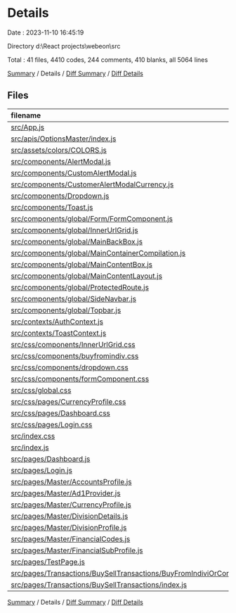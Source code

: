 # Details

Date : 2023-11-10 16:45:19

Directory d:\\React projects\\webeon\\src

Total : 41 files,  4410 codes, 244 comments, 410 blanks, all 5064 lines

[Summary](results.md) / Details / [Diff Summary](diff.md) / [Diff Details](diff-details.md)

## Files
| filename | language | code | comment | blank | total |
| :--- | :--- | ---: | ---: | ---: | ---: |
| [src/App.js](/src/App.js) | JavaScript | 82 | 0 | 16 | 98 |
| [src/apis/OptionsMaster/index.js](/src/apis/OptionsMaster/index.js) | JavaScript | 105 | 0 | 8 | 113 |
| [src/assets/colors/COLORS.js](/src/assets/colors/COLORS.js) | JavaScript | 5 | 0 | 1 | 6 |
| [src/components/AlertModal.js](/src/components/AlertModal.js) | JavaScript | 36 | 1 | 4 | 41 |
| [src/components/CustomAlertModal.js](/src/components/CustomAlertModal.js) | JavaScript | 81 | 15 | 6 | 102 |
| [src/components/CustomerAlertModalCurrency.js](/src/components/CustomerAlertModalCurrency.js) | JavaScript | 81 | 15 | 6 | 102 |
| [src/components/Dropdown.js](/src/components/Dropdown.js) | JavaScript | 127 | 6 | 11 | 144 |
| [src/components/Toast.js](/src/components/Toast.js) | JavaScript | 43 | 0 | 5 | 48 |
| [src/components/global/Form/FormComponent.js](/src/components/global/Form/FormComponent.js) | JavaScript | 72 | 1 | 4 | 77 |
| [src/components/global/InnerUrlGrid.js](/src/components/global/InnerUrlGrid.js) | JavaScript | 68 | 2 | 5 | 75 |
| [src/components/global/MainBackBox.js](/src/components/global/MainBackBox.js) | JavaScript | 16 | 0 | 3 | 19 |
| [src/components/global/MainContainerCompilation.js](/src/components/global/MainContainerCompilation.js) | JavaScript | 18 | 0 | 3 | 21 |
| [src/components/global/MainContentBox.js](/src/components/global/MainContentBox.js) | JavaScript | 22 | 0 | 3 | 25 |
| [src/components/global/MainContentLayout.js](/src/components/global/MainContentLayout.js) | JavaScript | 17 | 0 | 3 | 20 |
| [src/components/global/ProtectedRoute.js](/src/components/global/ProtectedRoute.js) | JavaScript | 9 | 0 | 4 | 13 |
| [src/components/global/SideNavbar.js](/src/components/global/SideNavbar.js) | JavaScript | 159 | 7 | 12 | 178 |
| [src/components/global/Topbar.js](/src/components/global/Topbar.js) | JavaScript | 199 | 1 | 16 | 216 |
| [src/contexts/AuthContext.js](/src/contexts/AuthContext.js) | JavaScript | 130 | 6 | 20 | 156 |
| [src/contexts/ToastContext.js](/src/contexts/ToastContext.js) | JavaScript | 53 | 0 | 13 | 66 |
| [src/css/components/InnerUrlGrid.css](/src/css/components/InnerUrlGrid.css) | CSS | 12 | 0 | 1 | 13 |
| [src/css/components/buyfromindiv.css](/src/css/components/buyfromindiv.css) | CSS | 65 | 4 | 17 | 86 |
| [src/css/components/dropdown.css](/src/css/components/dropdown.css) | CSS | 0 | 0 | 1 | 1 |
| [src/css/components/formComponent.css](/src/css/components/formComponent.css) | CSS | 27 | 0 | 2 | 29 |
| [src/css/global.css](/src/css/global.css) | CSS | 15 | 0 | 4 | 19 |
| [src/css/pages/CurrencyProfile.css](/src/css/pages/CurrencyProfile.css) | CSS | 26 | 0 | 4 | 30 |
| [src/css/pages/Dashboard.css](/src/css/pages/Dashboard.css) | CSS | 40 | 0 | 10 | 50 |
| [src/css/pages/Login.css](/src/css/pages/Login.css) | CSS | 57 | 4 | 9 | 70 |
| [src/index.css](/src/index.css) | CSS | 16 | 0 | 4 | 20 |
| [src/index.js](/src/index.js) | JavaScript | 10 | 0 | 3 | 13 |
| [src/pages/Dashboard.js](/src/pages/Dashboard.js) | JavaScript | 48 | 0 | 6 | 54 |
| [src/pages/Login.js](/src/pages/Login.js) | JavaScript | 308 | 14 | 26 | 348 |
| [src/pages/Master/AccountsProfile.js](/src/pages/Master/AccountsProfile.js) | JavaScript | 10 | 0 | 3 | 13 |
| [src/pages/Master/Ad1Provider.js](/src/pages/Master/Ad1Provider.js) | JavaScript | 8 | 0 | 3 | 11 |
| [src/pages/Master/CurrencyProfile.js](/src/pages/Master/CurrencyProfile.js) | JavaScript | 931 | 35 | 56 | 1,022 |
| [src/pages/Master/DivisionDetails.js](/src/pages/Master/DivisionDetails.js) | JavaScript | 10 | 0 | 3 | 13 |
| [src/pages/Master/DivisionProfile.js](/src/pages/Master/DivisionProfile.js) | JavaScript | 10 | 0 | 3 | 13 |
| [src/pages/Master/FinancialCodes.js](/src/pages/Master/FinancialCodes.js) | JavaScript | 10 | 0 | 3 | 13 |
| [src/pages/Master/FinancialSubProfile.js](/src/pages/Master/FinancialSubProfile.js) | JavaScript | 10 | 0 | 3 | 13 |
| [src/pages/TestPage.js](/src/pages/TestPage.js) | JavaScript | 44 | 0 | 4 | 48 |
| [src/pages/Transactions/BuySellTransactions/BuyFromIndiviOrCorp.js](/src/pages/Transactions/BuySellTransactions/BuyFromIndiviOrCorp.js) | JavaScript | 1,386 | 133 | 98 | 1,617 |
| [src/pages/Transactions/BuySellTransactions/index.js](/src/pages/Transactions/BuySellTransactions/index.js) | JavaScript | 44 | 0 | 4 | 48 |

[Summary](results.md) / Details / [Diff Summary](diff.md) / [Diff Details](diff-details.md)